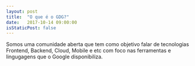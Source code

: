 ```yaml
---
layout: post
title:  "O que é o GDG?"
date:   2017-10-14 09:00:00
isStaticPost: false
---
```

Somos uma comunidade aberta que tem como objetivo falar de tecnologias Frontend, Backend, Cloud, Mobile e etc com foco nas ferramentas e lingugagens que o Google disponibiliza.
